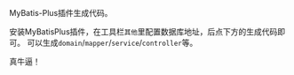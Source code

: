 MyBatis-Plus插件生成代码。

安装MyBatisPlus插件，在工具栏`其他`里配置数据库地址，后点下方的生成代码即可。
可以生成`domain`/`mapper`/`service`/`controller`等。

真牛逼！